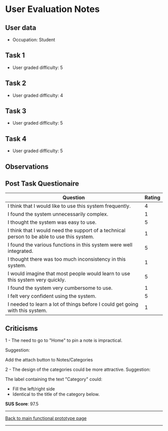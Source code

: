 # User Evaluation Notes

## User data

- Occupation: Student

## Task 1

- User graded difficulty: 5

## Task 2

- User graded difficulty: 4

## Task 3

- User graded difficulty: 5

## Task 4

- User graded difficulty: 5

## Observations

## Post Task Questionaire

| Question                                                                                   | Rating |
| ------------------------------------------------------------------------------------------ | ------ |
| I think that I would like to use this system frequently.                                   | 4      |
| I found the system unnecessarily complex.                                                  | 1      |
| I thought the system was easy to use.                                                      | 5      |
| I think that I would need the support of a technical person to be able to use this system. | 1      |
| I found the various functions in this system were well integrated.                         | 5      |
| I thought there was too much inconsistency in this system.                                 | 1      |
| I would imagine that most people would learn to use this system very quickly.              | 5      |
| I found the system very cumbersome to use.                                                 | 1      |
| I felt very confident using the system.                                                    | 5      |
| I needed to learn a lot of things before I could get going with this system.               | 1      |

## Criticisms

1 - The need to go to "Home" to pin a note is impractical.

  Suggestion:

Add the attach button to Notes/Categories

2 - The design of the categories could be more attractive.
  Suggestion:

The label containing the text "Category" could:
  - Fill the left/right side
  - Identical to the title of the category below.

**SUS Score**: 97.5

---
[Back to main functional prototype page](../e_stage_4_functional_prototype_and_evaluation.md)

---
